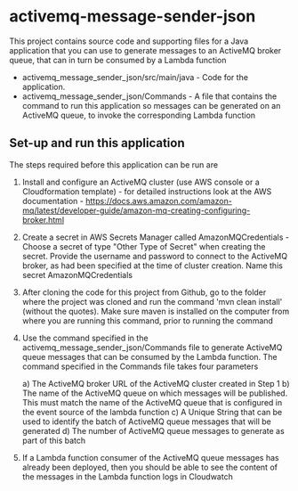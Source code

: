 # activemq-message-sender-json

This project contains source code and supporting files for a Java application that you can use to generate messages to an ActiveMQ broker queue, that can in turn be consumed by a Lambda function

- activemq_message_sender_json/src/main/java - Code for the application.
- activemq_message_sender_json/Commands - A file that contains the command to run this application so messages can be generated on an ActiveMQ queue, to invoke the corresponding Lambda function

## Set-up and run this application

The steps required before this application can be run are

1) Install and configure an ActiveMQ cluster (use AWS console or a Cloudformation template) - for detailed instructions look at the AWS documentation - https://docs.aws.amazon.com/amazon-mq/latest/developer-guide/amazon-mq-creating-configuring-broker.html

2) Create a secret in AWS Secrets Manager called AmazonMQCredentials - Choose a secret of type "Other Type of Secret" when creating the secret. Provide the username and password to connect to the ActiveMQ broker,  as had been specified at the time of cluster creation. Name this secret AmazonMQCredentials

3) After cloning the code for this project from Github, go to the folder where the project was cloned and run the command 'mvn clean install' (without the quotes). Make sure maven is installed on the computer from where you are running this command, prior to running the command

4) Use the command specified in the activemq_message_sender_json/Commands file to generate ActiveMQ queue messages that can be consumed by the Lambda function. The command specified in the Commands file takes four parameters

	a) The ActiveMQ broker URL of the ActiveMQ cluster created in Step 1
	b) The name of the ActiveMQ queue on which messages will be published. This must match the name of the ActiveMQ queue that is configured in the event source of the lambda function
	c) A Unique String that can be used to identify the batch of ActiveMQ queue messages that will be generated
	d) The number of ActiveMQ queue messages to generate as part of this batch
	
8) If a Lambda function consumer of the ActiveMQ queue messages has already been deployed, then you should be able to see the content of the messages in the Lambda function logs in Cloudwatch